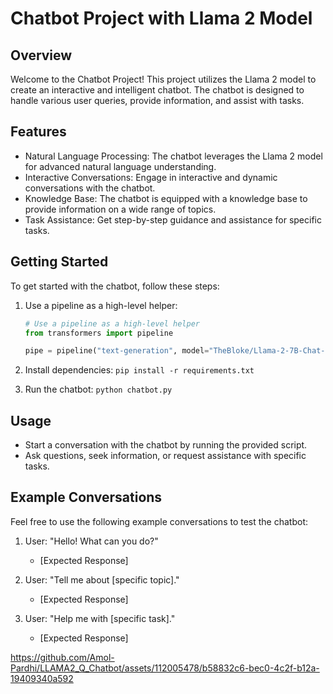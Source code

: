 # Chatbot Project with Llama 2 Model

## Overview

Welcome to the Chatbot Project! This project utilizes the Llama 2 model to create an interactive and intelligent chatbot. The chatbot is designed to handle various user queries, provide information, and assist with tasks.

## Features

- Natural Language Processing: The chatbot leverages the Llama 2 model for advanced natural language understanding.
- Interactive Conversations: Engage in interactive and dynamic conversations with the chatbot.
- Knowledge Base: The chatbot is equipped with a knowledge base to provide information on a wide range of topics.
- Task Assistance: Get step-by-step guidance and assistance for specific tasks.

## Getting Started

To get started with the chatbot, follow these steps:

1. Use a pipeline as a high-level helper:

    ```python
    # Use a pipeline as a high-level helper
    from transformers import pipeline

    pipe = pipeline("text-generation", model="TheBloke/Llama-2-7B-Chat-GGML")
    ```

2. Install dependencies: `pip install -r requirements.txt`
3. Run the chatbot: `python chatbot.py`

## Usage

- Start a conversation with the chatbot by running the provided script.
- Ask questions, seek information, or request assistance with specific tasks.

## Example Conversations

Feel free to use the following example conversations to test the chatbot:

1. User: "Hello! What can you do?"
   - [Expected Response]

2. User: "Tell me about [specific topic]."
   - [Expected Response]

3. User: "Help me with [specific task]."
   - [Expected Response]


https://github.com/Amol-Pardhi/LLAMA2_Q_Chatbot/assets/112005478/b58832c6-bec0-4c2f-b12a-19409340a592
